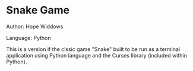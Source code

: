 # Snake Game

Author: Hope Widdows

Language: Python

This is a version if the clssic game "Snake" built to be run as a terminal application using Python language and the Curses library (included within Python).

